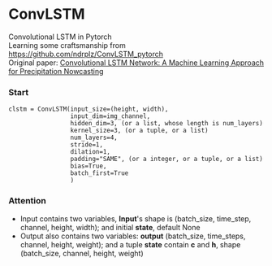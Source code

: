 # ConvLSTM
 Convolutional LSTM in Pytorch  
 Learning some craftsmanship from https://github.com/ndrplz/ConvLSTM_pytorch  
 Original paper: [Convolutional LSTM Network: A Machine Learning Approach for Precipitation Nowcasting](https://papers.nips.cc/paper/5955-convolutional-lstm-network-a-machine-learning-approach-for-precipitation-nowcasting.pdf)
 
 ### Start
 ```
 clstm = ConvLSTM(input_size=(height, width),  
                  input_dim=img_channel,  
                  hidden_dim=3, (or a list, whose length is num_layers)  
                  kernel_size=3, (or a tuple, or a list)  
                  num_layers=4,  
                  stride=1,  
                  dilation=1,  
                  padding="SAME", (or a integer, or a tuple, or a list)  
                  bias=True,  
                  batch_first=True  
                  )  
```
### Attention
 - Input contains two variables, **Input**'s shape is (batch_size, time_step, channel, height, width); and initial **state**, default None
 - Output also contains two variables: **output** (batch_size, time_steps, channel, height, weight); and a tuple **state** contain **c** and **h**, shape  (batch_size, channel, height, weight)
